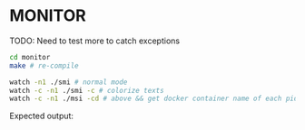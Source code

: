 # MONITOR 
TODO: Need to test more to catch exceptions
```bash
cd monitor
make # re-compile

watch -n1 ./smi # normal mode
watch -c -n1 ./smi -c # colorize texts
watch -c -n1 ./msi -cd # above && get docker container name of each pid
```

Expected output:
